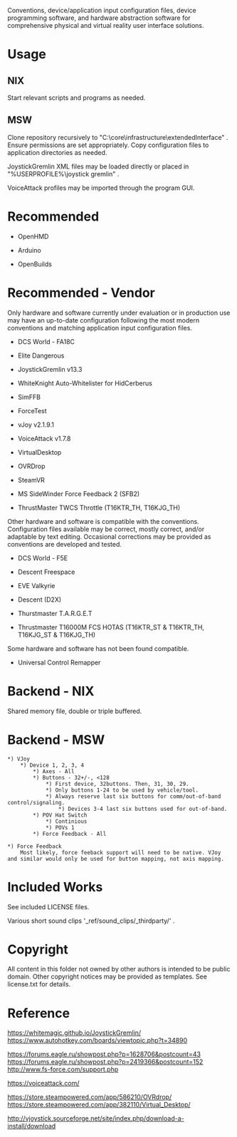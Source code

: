 Conventions, device/application input configuration files, device programming software, and hardware abstraction software for comprehensive physical and virtual reality user interface solutions.

# Usage

## NIX

Start relevant scripts and programs as needed.

## MSW

Clone repository recursively to "C:\core\infrastructure\extendedInterface" . Ensure permissions are set appropriately. Copy configuration files to application directories as needed.

JoystickGremlin XML files may be loaded directly or placed in "%USERPROFILE%\joystick gremlin" .

VoiceAttack profiles may be imported through the program GUI.


# Recommended

* OpenHMD

* Arduino
* OpenBuilds


# Recommended - Vendor

Only hardware and software currently under evaluation or in production use may have an up-to-date configuration following the most modern conventions and matching application input configuration files.

* DCS World - FA18C
* Elite Dangerous

* JoystickGremlin v13.3
* WhiteKnight Auto-Whitelister for HidCerberus

* SimFFB
* ForceTest

* vJoy v2.1.9.1

* VoiceAttack v1.7.8

* VirtualDesktop
* OVRDrop

* SteamVR

* MS SideWinder Force Feedback 2 (SFB2)
* ThrustMaster TWCS Throttle (T16KTR_TH, T16KJG_TH)

Other hardware and software is compatible with the conventions. Configuration files available may be correct, mostly correct, and/or adaptable by text editing. Occasional corrections may be provided as conventions are developed and tested.

* DCS World - F5E
* Descent Freespace
* EVE Valkyrie
* Descent (D2X)

* Thurstmaster T.A.R.G.E.T

* Thrustmaster T16000M FCS HOTAS (T16KTR_ST & T16KTR_TH, T16KJG_ST & T16KJG_TH)

Some hardware and software has not been found compatible.

* Universal Control Remapper


# Backend - NIX

Shared memory file, double or triple buffered.


# Backend - MSW

```
*) VJoy
	*) Device 1, 2, 3, 4
		*) Axes - All
		*) Buttons - 32+/-, <128
			*) First device, 32buttons. Then, 31, 30, 29. 
			*) Only buttons 1-24 to be used by vehicle/tool.
			*) Always reserve last six buttons for comm/out-of-band control/signaling.
				*) Devices 3-4 last six buttons used for out-of-band.
		*) POV Hat Switch
			*) Continious
			*) POVs 1
		*) Force Feedback - All

*) Force Feedback
	Most likely, force feeback support will need to be native. VJoy and similar would only be used for button mapping, not axis mapping.
```


# Included Works

See included LICENSE files.

Various short sound clips '_ref/sound_clips/_thirdparty/' .


# Copyright

All content in this folder not owned by other authors is intended to be public domain. Other copyright notices may be provided as templates. See license.txt for details.


# Reference

https://whitemagic.github.io/JoystickGremlin/
https://www.autohotkey.com/boards/viewtopic.php?t=34890

https://forums.eagle.ru/showpost.php?p=1628706&postcount=43
https://forums.eagle.ru/showpost.php?p=2419366&postcount=152
http://www.fs-force.com/support.php

https://voiceattack.com/

https://store.steampowered.com/app/586210/OVRdrop/
https://store.steampowered.com/app/382110/Virtual_Desktop/

http://vjoystick.sourceforge.net/site/index.php/download-a-install/download
